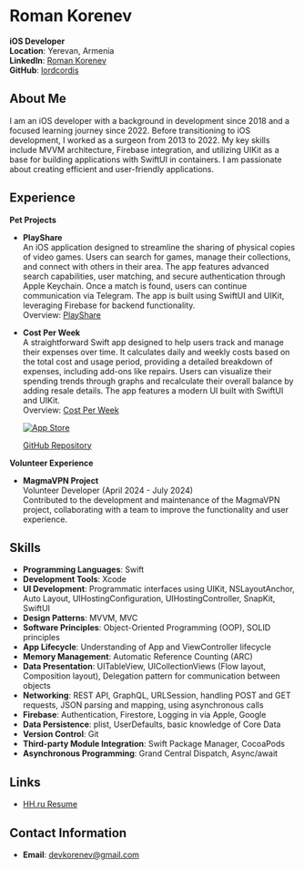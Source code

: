 # Roman Korenev  
**iOS Developer**  
**Location**: Yerevan, Armenia  
**LinkedIn**: [Roman Korenev](https://www.linkedin.com/in/roman-korenev-123895188/)  
**GitHub**: [lordcordis](https://github.com/lordcordis)  

## About Me
I am an iOS developer with a background in development since 2018 and a focused learning journey since 2022. Before transitioning to iOS development, I worked as a surgeon from 2013 to 2022. My key skills include MVVM architecture, Firebase integration, and utilizing UIKit as a base for building applications with SwiftUI in containers. I am passionate about creating efficient and user-friendly applications.

## Experience
**Pet Projects**

- **PlayShare**  
  An iOS application designed to streamline the sharing of physical copies of video games. Users can search for games, manage their collections, and connect with others in their area. The app features advanced search capabilities, user matching, and secure authentication through Apple Keychain. Once a match is found, users can continue communication via Telegram. The app is built using SwiftUI and UIKit, leveraging Firebase for backend functionality.  
  Overview: [PlayShare](https://lordcordis.github.io/PlayShare/)  

- **Cost Per Week**  
  A straightforward Swift app designed to help users track and manage their expenses over time. It calculates daily and weekly costs based on the total cost and usage period, providing a detailed breakdown of expenses, including add-ons like repairs. Users can visualize their spending trends through graphs and recalculate their overall balance by adding resale details. The app features a modern UI built with SwiftUI and UIKit.  
  Overview: [Cost Per Week](https://lordcordis.github.io/Cost-Per-Week/)
  
  [![App Store](https://developer.apple.com/assets/elements/badges/download-on-the-app-store.svg)](https://apps.apple.com/ru/app/cost-per-week/id6736867770)

  [GitHub Repository](https://github.com/lordcordis/Cost-Per-Week)


**Volunteer Experience**
- **MagmaVPN Project**  
  Volunteer Developer (April 2024 - July 2024)  
  Contributed to the development and maintenance of the MagmaVPN project, collaborating with a team to improve the functionality and user experience.

## Skills
- **Programming Languages**: Swift
- **Development Tools**: Xcode
- **UI Development**: Programmatic interfaces using UIKit, NSLayoutAnchor, Auto Layout, UIHostingConfiguration, UIHostingController, SnapKit, SwiftUI
- **Design Patterns**: MVVM, MVC
- **Software Principles**: Object-Oriented Programming (OOP), SOLID principles
- **App Lifecycle**: Understanding of App and ViewController lifecycle
- **Memory Management**: Automatic Reference Counting (ARC)
- **Data Presentation**: UITableView, UICollectionViews (Flow layout, Composition layout), Delegation pattern for communication between objects
- **Networking**: REST API, GraphQL, URLSession, handling POST and GET requests, JSON parsing and mapping, using asynchronous calls
- **Firebase**: Authentication, Firestore, Logging in via Apple, Google
- **Data Persistence**: plist, UserDefaults, basic knowledge of Core Data
- **Version Control**: Git
- **Third-party Module Integration**: Swift Package Manager, CocoaPods
- **Asynchronous Programming**: Grand Central Dispatch, Async/await

## Links
- [HH.ru Resume](https://hh.ru/resume/dbcd8617ff06d96d5f0039ed1f4355656f4970)

## Contact Information
- **Email**: [devkorenev@gmail.com](mailto:devkorenev@gmail.com)
